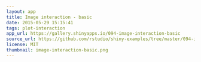 ```yaml
---
layout: app
title: Image interaction - basic
date: 2015-05-29 15:15:41
tags: plot-interaction
app_url: https://gallery.shinyapps.io/094-image-interaction-basic
source_url: https://github.com/rstudio/shiny-examples/tree/master/094-image-interaction-basic
license: MIT
thumbnail: image-interaction-basic.png
---
```

